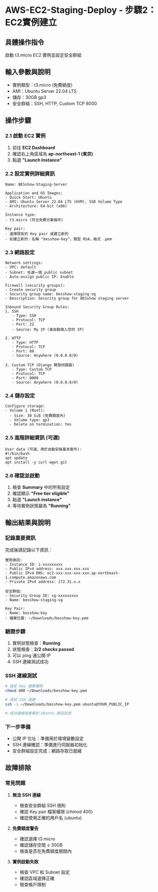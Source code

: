 # AWS-EC2-Staging-Deploy - 步驟2：EC2實例建立

## 具體操作指令
啟動 t3.micro EC2 實例並設定安全群組

## 輸入參數與說明
- 實例類型：t3.micro (免費額度)
- AMI：Ubuntu Server 22.04 LTS
- 儲存：30GB gp3
- 安全群組：SSH, HTTP, Custom TCP 8000

## 操作步驟

### 2.1 啟動 EC2 實例
1. 前往 **EC2 Dashboard**
2. 確認右上角區域為 **ap-northeast-1 (東京)**
3. 點選 **"Launch Instance"**

### 2.2 設定實例詳細資訊
```
Name: BESshow-Staging-Server

Application and OS Images:
- Quick Start: Ubuntu
- AMI: Ubuntu Server 22.04 LTS (HVM), SSD Volume Type
- Architecture: 64-bit (x86)

Instance type:
- t3.micro (符合免費方案條件)

Key pair:
- 選擇現有的 Key pair 或建立新的
- 如建立新的：名稱 "besshow-key"，類型 RSA，格式 .pem
```

### 2.3 網路設定
```
Network settings:
- VPC: default
- Subnet: 任選一個 public subnet
- Auto-assign public IP: Enable

Firewall (security groups):
- Create security group
- Security group name: besshow-staging-sg
- Description: Security group for BESshow staging server

Inbound Security Group Rules:
1. SSH
   - Type: SSH
   - Protocol: TCP
   - Port: 22
   - Source: My IP (會自動填入您的 IP)

2. HTTP  
   - Type: HTTP
   - Protocol: TCP
   - Port: 80
   - Source: Anywhere (0.0.0.0/0)

3. Custom TCP (Django 開發伺服器)
   - Type: Custom TCP
   - Protocol: TCP
   - Port: 8000
   - Source: Anywhere (0.0.0.0/0)
```

### 2.4 儲存設定
```
Configure storage:
- Volume 1 (Root): 
  - Size: 30 GiB (免費額度內)
  - Volume type: gp3
  - Delete on termination: Yes
```

### 2.5 進階詳細資訊 (可選)
```
User data (可選，用於自動安裝基本套件):
#!/bin/bash
apt update
apt install -y curl wget git
```

### 2.6 確認並啟動
1. 檢查 **Summary** 中的所有設定
2. 確認顯示 **"Free tier eligible"**
3. 點選 **"Launch instance"**
4. 等待實例狀態變為 **"Running"**

## 輸出結果與說明

### 記錄重要資訊
完成後請記錄以下資訊：

```
實例資訊:
- Instance ID: i-xxxxxxxxx
- Public IPv4 address: xxx.xxx.xxx.xxx
- Public IPv4 DNS: ec2-xxx-xxx-xxx-xxx.ap-northeast-1.compute.amazonaws.com
- Private IPv4 address: 172.31.x.x

安全群組:
- Security Group ID: sg-xxxxxxxxx
- Name: besshow-staging-sg

Key Pair:
- Name: besshow-key
- 檔案位置: ~/Downloads/besshow-key.pem
```

### 驗證步驟
1. 實例狀態檢查：**Running**
2. 狀態檢查：**2/2 checks passed**
3. 可以 ping 通公開 IP
4. SSH 連線測試成功

### SSH 連線測試
```bash
# 設定 key 檔案權限
chmod 400 ~/Downloads/besshow-key.pem

# 測試 SSH 連線
ssh -i ~/Downloads/besshow-key.pem ubuntu@YOUR_PUBLIC_IP

# 成功連線後會看到 Ubuntu 歡迎訊息
```

### 下一步準備
- 公開 IP 位址：準備用於環境變數設定
- SSH 連線確認：準備進行伺服器初始化
- 安全群組設定完成：網路存取已就緒

## 故障排除

### 常見問題
1. **無法 SSH 連線**
   - 檢查安全群組 SSH 規則
   - 確認 Key pair 檔案權限 (chmod 400)
   - 確認使用正確的用戶名 (ubuntu)

2. **免費額度警告**
   - 確認選擇 t3.micro
   - 確認儲存空間 ≤ 30GB
   - 檢查是否在免費額度期間內

3. **實例啟動失敗**
   - 檢查 VPC 和 Subnet 設定
   - 確認區域選擇正確
   - 檢查帳戶限制